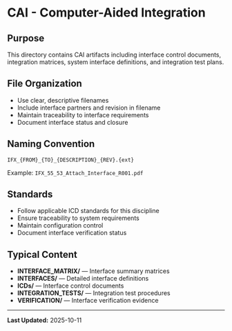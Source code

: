 # CAI - Computer-Aided Integration

## Purpose

This directory contains CAI artifacts including interface control documents, integration matrices, system interface definitions, and integration test plans.

## File Organization

- Use clear, descriptive filenames
- Include interface partners and revision in filename
- Maintain traceability to interface requirements
- Document interface status and closure

## Naming Convention

```
IFX_{FROM}_{TO}_{DESCRIPTION}_{REV}.{ext}
```

Example: `IFX_55_53_Attach_Interface_R001.pdf`

## Standards

- Follow applicable ICD standards for this discipline
- Ensure traceability to system requirements
- Maintain configuration control
- Document interface verification status

## Typical Content

- **INTERFACE_MATRIX/** — Interface summary matrices
- **INTERFACES/** — Detailed interface definitions
- **ICDs/** — Interface control documents
- **INTEGRATION_TESTS/** — Integration test procedures
- **VERIFICATION/** — Interface verification evidence

---

**Last Updated:** 2025-10-11

